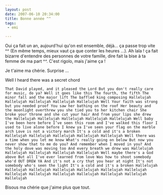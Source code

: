 ```yaml
---
layout: post
date: 2007-06-10 20:34:00
title: Bonne année ^^
tags:
 - emi

---
```


Oui ça fait un an, aujourd'hui qu'on est ensemble, déjà... ça passe trop vite ^^ (En même temps, mieux vaut ça que conter les heures ...). Ah lala ! ça fait bizarre d'entendre des personnes de votre famille, dire fait la bise à ta femme de ma part ^^. C'est rigolo, mais j'aime ça !

Je t'aime ma chérie. Surprise ...

Well I heard there was a secret chord
    
    That David played, and it pleased the Lord But you don't really care for music, do ya? Well it goes like this The fourth, the fifth The minor fall and the major lift The baffled king composing Hallelujah Hallelujah Hallelujah Hallelujah Hallelujah Well Your faith was strong but you needed proof You saw her bathing on the roof Her beauty and the moonlight overthrew you she tied you to her kitchen chair She broke your throne and she cut your hair And from your lips she drew the Hallelujah Hallelujah Hallelujah Hallelujah Hallelujah Well baby I've been here before I’ve seen this room and I've walked this floor I used to live alone before I knew ya I've seen your flag on the marble arch Love is not a victory march It's a cold and it's a broken Hallelujah Hallelujah Hallelujah Hallelujah Hallelujah Well there was a time when you let me know What's really going on below But now you never show that to me do you? And remember when I moved in you? And the holy dove was moving too And every breath we drew was Hallelujah Hallelujah Hallelujah Hallelujah Hallelujah Well maybe there's a God above But all I've ever learned from love Was how to shoot somebody who'd OUT DREW YA And it's not a cry that you hear at night It's not somebody who's seen the light It's a cold and it's a broken Hallelujah Hallelujah Hallelujah Hallelujah Hallelujah Hallelujah Hallelujah Hallelujah Hallelujah Hallelujah Hallelujah Hallelujah Hallelujah Hallelujah

Bisous ma chérie que j'aime plus que tout.
